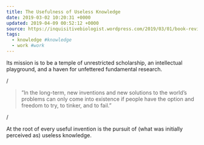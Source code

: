 ```yaml
---
title: The Usefulness of Useless Knowledge
date: 2019-03-02 10:20:31 +0000
updated: 2019-04-09 00:52:12 +0000
source: https://inquisitivebiologist.wordpress.com/2019/03/01/book-review-the-usefulness-of-useless-knowledge/
tags:
  - knowledge #knowledge
  - work #work
---
```

Its mission is to be a temple of unrestricted scholarship, an intellectual playground, and a haven for unfettered fundamental research.

/

> ”In the long-term, new inventions and new solutions to the world’s problems can only come into existence if people have the option and freedom to try, to tinker, and to fail.”

/

At the root of every useful invention is the pursuit of (what was initially perceived as) useless knowledge.